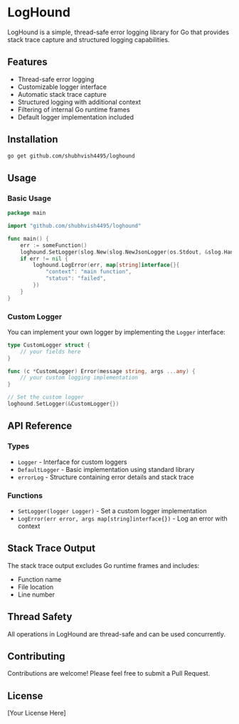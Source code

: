 # LogHound

LogHound is a simple, thread-safe error logging library for Go that provides stack trace capture and structured logging capabilities.

## Features

- Thread-safe error logging
- Customizable logger interface
- Automatic stack trace capture
- Structured logging with additional context
- Filtering of internal Go runtime frames
- Default logger implementation included

## Installation

```bash
go get github.com/shubhvish4495/loghound
```

## Usage

### Basic Usage

```go
package main

import "github.com/shubhvish4495/loghound"

func main() {
    err := someFunction()
    loghound.SetLogger(slog.New(slog.NewJsonLogger(os.Stdout, &slog.HandlerOptions{})))
    if err != nil {
        loghound.LogError(err, map[string]interface{}{
            "context": "main function",
            "status": "failed",
        })
    }
}
```

### Custom Logger

You can implement your own logger by implementing the `Logger` interface:

```go
type CustomLogger struct {
    // your fields here
}

func (c *CustomLogger) Error(message string, args ...any) {
    // your custom logging implementation
}

// Set the custom logger
loghound.SetLogger(&CustomLogger{})
```

## API Reference

### Types

- `Logger` - Interface for custom loggers
- `DefaultLogger` - Basic implementation using standard library
- `errorLog` - Structure containing error details and stack trace

### Functions

- `SetLogger(logger Logger)` - Set a custom logger implementation
- `LogError(err error, args map[string]interface{})` - Log an error with context

## Stack Trace Output

The stack trace output excludes Go runtime frames and includes:
- Function name
- File location
- Line number

## Thread Safety

All operations in LogHound are thread-safe and can be used concurrently.

## Contributing

Contributions are welcome! Please feel free to submit a Pull Request.

## License

[Your License Here]